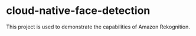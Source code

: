 # cloud-native-face-detection

This project is used to demonstrate the capabilities of Amazon Rekognition.
